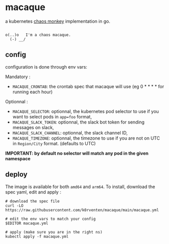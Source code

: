 # macaque

a kubernetes [chaos monkey]("https://netflix.github.io/chaosmonkey/") implementation in go.

```

o(..)o   I'm a chaos macaque.
  (-) __/

```

## config

configuration is done through env vars:

Mandatory :
- `MACAQUE_CRONTAB`: the crontab spec that macaque will use (eg 0 * * * * for running each hour)

Optionnal : 
- `MACAQUE_SELECTOR`: optionnal, the kubernetes pod selector to use if you want to select pods in `app=foo` format,
- `MACAQUE_SLACK_TOKEN`: optionnal, the slack bot token for sending messages on slack,
- `MACAQUE_SLACK_CHANNEL`: optionnal, the slack channel ID,
- `MACAQUE_TIMEZONE`: optionnal, the timezone to use if you are not on UTC in `Region/City` format. (defaults to UTC)

**IMPORTANT: by default no selector will match any pod in the given namespace**

## deploy

The image is available for both `amd64` and `arm64`. To install, download the spec yaml, edit and apply : 

```
# download the spec file
curl -LO https://raw.githubusercontent.com/k0rventen/macaque/main/macaque.yml

# edit the env vars to match your config
$EDITOR macaque.yml

# apply (make sure you are in the right ns)
kubectl apply -f macaque.yml
```